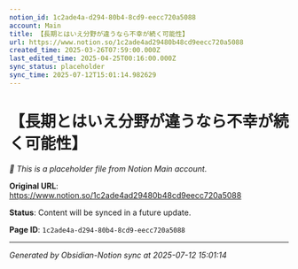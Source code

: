 ```yaml
---
notion_id: 1c2ade4a-d294-80b4-8cd9-eecc720a5088
account: Main
title: 【長期とはいえ分野が違うなら不幸が続く可能性】
url: https://www.notion.so/1c2ade4ad29480b48cd9eecc720a5088
created_time: 2025-03-26T07:59:00.000Z
last_edited_time: 2025-04-25T00:16:00.000Z
sync_status: placeholder
sync_time: 2025-07-12T15:01:14.982629
---
```


# 【長期とはいえ分野が違うなら不幸が続く可能性】

*🔄 This is a placeholder file from Notion Main account.*

**Original URL**: https://www.notion.so/1c2ade4ad29480b48cd9eecc720a5088

**Status**: Content will be synced in a future update.

**Page ID**: `1c2ade4a-d294-80b4-8cd9-eecc720a5088`

---

*Generated by Obsidian-Notion sync at 2025-07-12 15:01:14*
